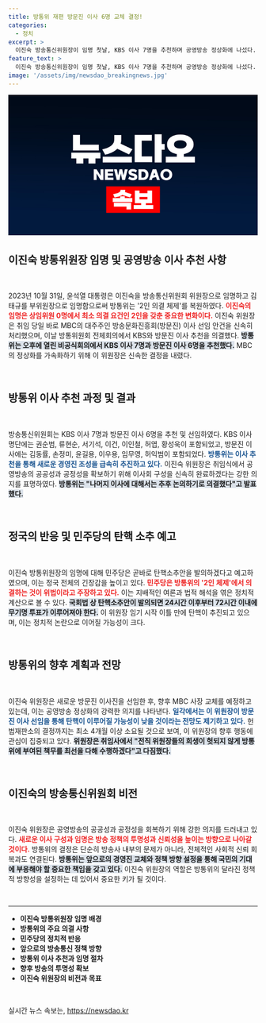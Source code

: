 ```yaml
---
title: 방통위 재편 방문진 이사 6명 교체 결정!
categories:
  - 정치
excerpt: >
  이진숙 방송통신위원장이 임명 첫날, KBS 이사 7명을 추천하며 공영방송 정상화에 나섰다. 그러나 민주당은 탄핵소추를 예고, 정치적 격돌이 우려된다. 방송통신위원회가 2인 체제를 회복한 가운데 상황은 갈수록 복잡해진다. 클릭하고 최신 정보를 확인하세요!
feature_text: >
  이진숙 방송통신위원장이 임명 첫날, KBS 이사 7명을 추천하며 공영방송 정상화에 나섰다. 그러나 민주당은 탄핵소추를 예고, 정치적 격돌이 우려된다. 방송통신위원회가 2인 체제를 회복한 가운데 상황은 갈수록 복잡해진다. 클릭하고 최신 정보를 확인하세요!
image: '/assets/img/newsdao_breakingnews.jpg'
---
```


<p><img src="/assets/img/newsdao_breakingnews.jpg" alt="ranknews 속보" /></p>

<h2 data-ke-size="size26">이진숙 방통위원장 임명 및 공영방송 이사 추천 사항</h2>

<p data-ke-size="size16">&nbsp;</p>

<p data-ke-size="size16">2023년 10월 31일, 윤석열 대통령은 이진숙을 방송통신위원회 위원장으로 임명하고 김태규를 부위원장으로 임명함으로써 방통위는 '2인 의결 체제'를 복원하였다. <b><span style="color: #ee2323;">이진숙의 임명은 상임위원 0명에서 최소 의결 요건인 2인을 갖춘 중요한 변화이다.</span></b> 이진숙 위원장은 취임 당일 바로 MBC의 대주주인 방송문화진흥회(방문진) 이사 선임 안건을 신속히 처리했으며, 이날 방통위원회 전체회의에서 KBS와 방문진 이사 추천을 의결했다. <b><span style="background-color: #21538527;">방통위는 오후에 열린 비공식회의에서 KBS 이사 7명과 방문진 이사 6명을 추천했다.</span></b> MBC의 정상화를 가속화하기 위해 이 위원장은 신속한 결정을 내렸다.</p>

<p data-ke-size="size16">&nbsp;</p>

<h2 data-ke-size="size26">방통위 이사 추천 과정 및 결과</h2>

<p data-ke-size="size16">&nbsp;</p>

<p data-ke-size="size16">방송통신위원회는 KBS 이사 7명과 방문진 이사 6명을 추천 및 선임하였다. KBS 이사 명단에는 권순범, 류현순, 서기석, 이건, 이인철, 허엽, 황성욱이 포함되었고, 방문진 이사에는 김동률, 손정미, 윤길용, 이우용, 임무영, 허익범이 포함되었다. <b><span style="color: #1a5490;">방통위는 이사 추천을 통해 새로운 경영진 조성을 급속히 추진하고 있다.</span></b> 이진숙 위원장은 취임식에서 공영방송의 공공성과 공정성을 확보하기 위해 이사회 구성을 신속히 완료하겠다는 강한 의지를 표명하였다. <b><span style="background-color: #21538527;">방통위는 "나머지 이사에 대해서는 추후 논의하기로 의결했다"고 발표했다.</span></b></p>

<p data-ke-size="size16">&nbsp;</p>

<h2 data-ke-size="size26">정국의 반응 및 민주당의 탄핵 소추 예고</h2>

<p data-ke-size="size16">&nbsp;</p>

<p data-ke-size="size16">이진숙 방통위원장의 임명에 대해 민주당은 곧바로 탄핵소추안을 발의하겠다고 예고하였으며, 이는 정국 전체의 긴장감을 높이고 있다. <b><span style="color: #ee2323;">민주당은 방통위의 '2인 체제'에서 의결하는 것이 위법이라고 주장하고 있다.</span></b> 이는 지배적인 여론과 법적 해석을 엮은 정치적 계산으로 볼 수 있다. <b><span style="background-color: #21538527;">국회법 상 탄핵소추안이 발의되면 24시간 이후부터 72시간 이내에 무기명 투표가 이루어져야 한다.</span></b> 이 위원장 임기 시작 이틀 만에 탄핵이 추진되고 있으며, 이는 정치적 논란으로 이어질 가능성이 크다.</p>

<p data-ke-size="size16">&nbsp;</p>

<h2 data-ke-size="size26">방통위의 향후 계획과 전망</h2>

<p data-ke-size="size16">&nbsp;</p>

<p data-ke-size="size16">이진숙 위원장은 새로운 방문진 이사진을 선임한 후, 향후 MBC 사장 교체를 예정하고 있는데, 이는 공영방송 정상화의 강력한 의지를 나타낸다. <b><span style="color: #1a5490;">일각에서는 이 위원장이 방문진 이사 선임을 통해 탄핵이 이루어질 가능성이 낮을 것이라는 전망도 제기하고 있다.</span></b> 헌법재판소의 결정까지는 최소 4개월 이상 소요될 것으로 보여, 이 위원장의 향후 행동에 관심이 집중되고 있다. <b><span style="background-color: #21538527;">위원장은 취임사에서 "전직 위원장들의 희생이 헛되지 않게 방통위에 부여된 책무를 최선을 다해 수행하겠다"고 다짐했다.</span></b></p>

<p data-ke-size="size16">&nbsp;</p>

<h2 data-ke-size="size26">이진숙의 방송통신위원회 비전</h2>

<p data-ke-size="size16">&nbsp;</p>

<p data-ke-size="size16">이진숙 위원장은 공영방송의 공공성과 공정성을 회복하기 위해 강한 의지를 드러내고 있다. <b><span style="color: #ee2323;">새로운 이사 구성과 임명은 방송 정책의 투명성과 신뢰성을 높이는 방향으로 나아갈 것이다.</span></b> 방통위의 결정은 단순히 방송사 내부의 문제가 아니라, 전체적인 사회적 신뢰 회복과도 연결된다. <b><span style="background-color: #21538527;">방통위는 앞으로의 경영진 교체와 정책 방향 설정을 통해 국민의 기대에 부응해야 할 중요한 책임을 갖고 있다.</span></b> 이진숙 위원장의 역할은 방통위의 달라진 정책적 방향성을 설정하는 데 있어서 중요한 키가 될 것이다.</p>

<p data-ke-size="size16">&nbsp;</p>

<hr>

<ul>
<li><b>이진숙 방통위원장 임명 배경</b></li>
<li><b>방통위의 주요 의결 사항</b></li>
<li><b>민주당의 정치적 반응</b></li>
<li><b>앞으로의 방송통신 정책 방향</b></li>
<li><b>방통위 이사 추천과 임명 절차</b></li>
<li><b>향후 방송의 투명성 확보</b></li>
<li><b>이진숙 위원장의 비전과 목표</b></li>
</ul>

<p data-ke-size="size16">&nbsp;</p>
실시간 뉴스 속보는, <a href="https://newsdao.kr" rel="dofollow">https://newsdao.kr</a>


